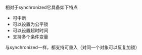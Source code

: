 相对于synchronized它具备如下特点

- 可中断
- 可以设置为公平锁
- 可以设置超时时间
- 支持多个条件变量

与synchronized一样，都支持可重入（对同一个对象可以反复加锁）